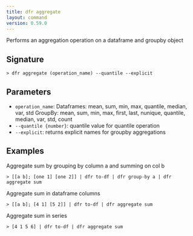 ```yaml
---
title: dfr aggregate
layout: command
version: 0.59.0
---
```


Performs an aggregation operation on a dataframe and groupby object

## Signature

```> dfr aggregate (operation_name) --quantile --explicit```

## Parameters

 -  `operation_name`: 
	Dataframes: mean, sum, min, max, quantile, median, var, std
	GroupBy: mean, sum, min, max, first, last, nunique, quantile, median, var, std, count
 -  `--quantile {number}`: quantile value for quantile operation
 -  `--explicit`: returns explicit names for groupby aggregations

## Examples

Aggregate sum by grouping by column a and summing on col b
```shell
> [[a b]; [one 1] [one 2]] | dfr to-df | dfr group-by a | dfr aggregate sum
```

Aggregate sum in dataframe columns
```shell
> [[a b]; [4 1] [5 2]] | dfr to-df | dfr aggregate sum
```

Aggregate sum in series
```shell
> [4 1 5 6] | dfr to-df | dfr aggregate sum
```

